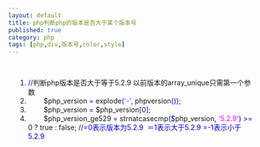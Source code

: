 ```yaml
---
layout: default
title: php判断php的版本是否大于某个版本号
published: true
category: php
tags: [php,div,版本号,color,style]
---
```

<div id="detail" class="detail" style="line-height: 1.3;"><p><br><div id="codeText" class="codeText"><ol style="margin-left: 0px; padding-left: 40px; " start="1" class="dp-css"><li><span style="color:#0000CC;">/</span><span style="color:#0000CC;">/</span>判断php版本是否大于等于5<span style="color:#0000CC;">.</span>2<span style="color:#0000CC;">.</span>9 以前版本的array_unique只需第一个参数 <br></li><li>&nbsp;&nbsp;&nbsp;&nbsp;&nbsp;&nbsp;&nbsp;&nbsp;$php_version <span style="color:#0000CC;">=</span> explode<span style="color:#0000CC;">(</span><span style="color:#FF00FF;">'-'</span><span style="color:#0000CC;">,</span> phpversion<span style="color:#0000CC;">(</span><span style="color:#0000CC;">)</span><span style="color:#0000CC;">)</span><span style="color:#0000CC;">;</span><br></li><li>&nbsp;&nbsp;&nbsp;&nbsp;&nbsp;&nbsp;&nbsp;&nbsp;$php_version <span style="color:#0000CC;">=</span> $php_version<span style="color:#0000CC;">[</span>0<span style="color:#0000CC;">]</span><span style="color:#0000CC;">;</span><br></li><li>&nbsp;&nbsp;&nbsp;&nbsp;&nbsp;&nbsp;&nbsp;&nbsp;$php_version_ge529 <span style="color:#0000CC;">=</span> strnatcasecmp<span style="color:#0000CC;">(</span><span style="color:#0000CC;">$</span>php_version<span style="color:#0000CC;">,</span> <span style="color:#FF00FF;">'5.2.9'</span><span style="color:#0000CC;">)</span> <span style="color:#0000CC;">&gt;</span><span style="color:#0000CC;">=</span> 0 <span style="color:#0000CC;">?</span> true <span style="color:#0000CC;">:</span> false<span style="color:#0000CC;">; //=0表示版本为5.2.9 &nbsp;＝1表示大于5.2.9 =-1表示小于5.2.9</span></li></ol></div><br></p></div>
